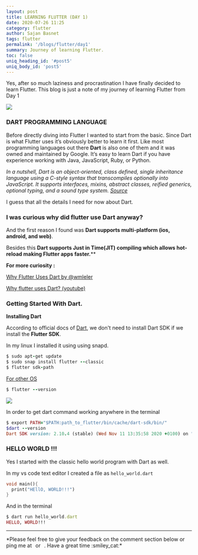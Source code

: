 ```yaml
---
layout: post
title: LEARNING FLUTTER (DAY 1)
date: 2020-07-26 11:25
category: flutter
author: Sajan Basnet
tags: flutter
permalink: '/blogs/flutter/day1'
summary: Journey of learning Flutter.
toc: false
uniq_heading_id: '#post5'
uniq_body_id: 'post5'
---
```


Yes, after so much laziness and procrastination I have finally decided to learn Flutter. This blog is just a note of my journey of learning Flutter from Day 1


<img class= "img-fluid img-thumbnail" src="{{site.baseurl}}/assets/img/programming.jpeg">


### DART PROGRAMMING LANGUAGE

Before directly diving into Flutter I wanted to start from the basic. Since Dart is what Flutter uses it’s obviously better to learn it first.
Like most programming languages out there **Dart** is also one of them and it was owned and maintained by Google. It’s easy to learn Dart if you have experience working with Java, JavaScript, Ruby, or Python. 

*In a nutshell, Dart is an object-oriented, class defined, single inheritance language using a C-style syntax that transcompiles optionally into JavaScript. It supports interfaces, mixins, abstract classes, reified generics, optional typing, and a sound type system.* [*Source*](https://flutterbyexample.com/lesson/about-dart#why-does-flutter-use-dart)

I guess that all the details I need for now about Dart.


### I was curious why did flutter use Dart anyway?

And the first reason I found was 
**Dart supports multi-platform (ios, android, and web)**. 

Besides this **Dart supports Just in Time(JIT) compiling which allows hot-reload making Flutter apps faster.****

**For more curiosity :**

[Why Flutter Uses Dart by @wmleler](https://hackernoon.com/why-flutter-uses-dart-dd635a054ebf)

[Why flutter uses Dart? (youtube)](https://www.youtube.com/watch?v=5F-6n_2XWR8&feature=emb_logo)




### Getting Started With Dart.

**Installing Dart**

According to official docs of [Dart](https://dart.dev/get-dart), we don't need to install Dart SDK if we install the **Flutter SDK**. 

In my linux I installed it using  using snapd.

```ruby
$ sudo apt-get update
$ sudo snap install flutter --classic
$ flutter sdk-path
```

[For other OS ](https://flutter.dev/docs/get-started/install)


```ruby
$ flutter --version
```
<img class= "img-fluid img-thumbnail" src="{{site.baseurl}}/assets/img/flutter_version.png">

In order to get dart command working anywhere in the terminal

```ruby
$ export PATH="$PATH:path_to_flutter/bin/cache/dart-sdk/bin/"
$dart --version
Dart SDK version: 2.10.4 (stable) (Wed Nov 11 13:35:58 2020 +0100) on "linux_x64"
```


### HELLO WORLD !!!

Yes I started with the classic hello world program with Dart as well. 

In my vs code text editor I created a file as `hello_world.dart` 

```dart
void main(){
  print("HEllO, WORLD!!!")
}
```

And in the terminal 

```ruby
$ dart run hello_world.dart
HELLO, WORLD!!!
```

<hr>
*Please feel free to give your feedback on the comment section below or ping me at <a aria-label="Send email" href="mailto:sajanbasnet75@gmail.com"><i class="icon fa fa-envelope" style="font-size:32px; margin: 0px 3px;"></i></a> or  <a aria-label="My LinkedIn" target="_blank" href="https://www.linkedin.com/in/sajan-basnet-b4b1b0148/"><i class="icon fa fa-linkedin-square" style="font-size:32px; margin: 0px 3px;" aria-hidden="true"></i></a>. Have a great time :smiley_cat:*

